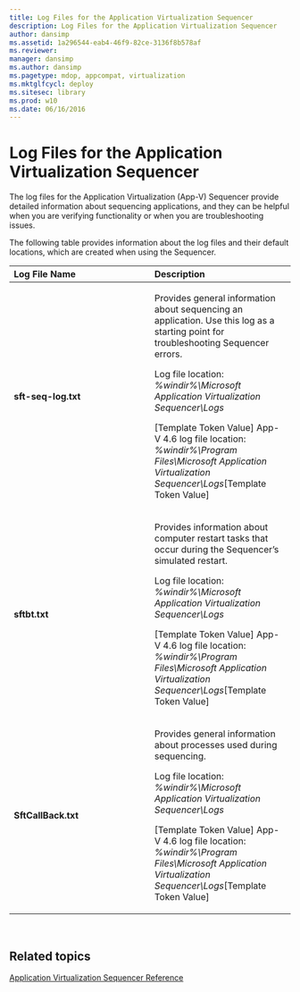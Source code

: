 ```yaml
---
title: Log Files for the Application Virtualization Sequencer
description: Log Files for the Application Virtualization Sequencer
author: dansimp
ms.assetid: 1a296544-eab4-46f9-82ce-3136f8b578af
ms.reviewer: 
manager: dansimp
ms.author: dansimp
ms.pagetype: mdop, appcompat, virtualization
ms.mktglfcycl: deploy
ms.sitesec: library
ms.prod: w10
ms.date: 06/16/2016
---
```



# Log Files for the Application Virtualization Sequencer


The log files for the Application Virtualization (App-V) Sequencer provide detailed information about sequencing applications, and they can be helpful when you are verifying functionality or when you are troubleshooting issues.

The following table provides information about the log files and their default locations, which are created when using the Sequencer.

<table>
<colgroup>
<col width="50%" />
<col width="50%" />
</colgroup>
<thead>
<tr class="header">
<th align="left">Log File Name</th>
<th align="left">Description</th>
</tr>
</thead>
<tbody>
<tr class="odd">
<td align="left"><p><strong>sft-seq-log.txt</strong></p></td>
<td align="left"><p>Provides general information about sequencing an application. Use this log as a starting point for troubleshooting Sequencer errors.</p>
<p>Log file location: <em>%windir%\Microsoft Application Virtualization Sequencer\Logs</em></p>
<p>[Template Token Value] App-V 4.6 log file location: <em>%windir%\Program Files\Microsoft Application Virtualization Sequencer\Logs</em>[Template Token Value]</p></td>
</tr>
<tr class="even">
<td align="left"><p><strong>sftbt.txt</strong></p></td>
<td align="left"><p>Provides information about computer restart tasks that occur during the Sequencer’s simulated restart.</p>
<p>Log file location: <em>%windir%\Microsoft Application Virtualization Sequencer\Logs</em></p>
<p>[Template Token Value] App-V 4.6 log file location: <em>%windir%\Program Files\Microsoft Application Virtualization Sequencer\Logs</em>[Template Token Value]</p></td>
</tr>
<tr class="odd">
<td align="left"><p><strong>SftCallBack.txt</strong></p></td>
<td align="left"><p>Provides general information about processes used during sequencing.</p>
<p>Log file location: <em>%windir%\Microsoft Application Virtualization Sequencer\Logs</em></p>
<p>[Template Token Value] App-V 4.6 log file location: <em>%windir%\Program Files\Microsoft Application Virtualization Sequencer\Logs</em>[Template Token Value]</p></td>
</tr>
</tbody>
</table>

 

## Related topics


[Application Virtualization Sequencer Reference](application-virtualization-sequencer-reference.md)

 

 





